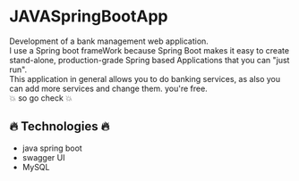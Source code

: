 # JAVASpringBootApp

Development of a bank management web application.</br>
I use a Spring boot frameWork because Spring Boot makes it easy to create stand-alone, production-grade Spring based Applications that you can "just run".</br>
This application in general allows you to do banking services, as also you can add more services and change them. you're free.</br>
:boom: so go check :boom: 

## :fire: Technologies :fire:

* java spring boot
* swagger UI
* MySQL
